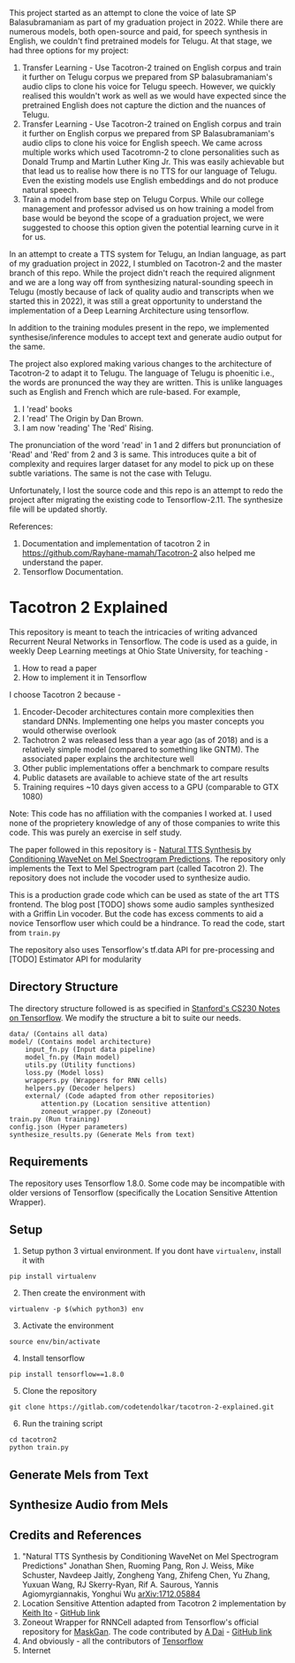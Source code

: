 This project started as an attempt to clone the voice of late SP Balasubramaniam as part of my graduation project in 2022. While there are numerous models, both open-source and paid, for speech synthesis in English, we couldn't find pretrained models for Telugu. At that stage, we had three options for my project:
1. Transfer Learning - Use Tacotron-2 trained on English corpus and train it further on Telugu corpus we prepared from SP balasubramaniam's audio clips to clone his voice for Telugu speech. However, we quickly realised this wouldn't work as well as we would have expected since the pretrained English does not capture the diction and the nuances of Telugu.
2. Transfer Learning - Use Tacotron-2 trained on English corpus and train it further on English corpus we prepared from SP Balasubramaniam's audio clips to clone his voice for English speech. We came across multiple works which used Tacotromn-2 to clone personalities such as Donald Trump and Martin Luther King Jr. This was easily achievable but that lead us to realise how there is no TTS for our language of Telugu. Even the existing models use English embeddings and do not produce natural speech.
3. Train a model from base step on Telugu Corpus. While our college management and professor advised us on how training a model from base would be beyond the scope of a graduation project, we were suggested to choose this option given the potential learning curve in it for us.


In an attempt to create a TTS system for Telugu, an Indian language, as part of my graduation project in 2022, I stumbled on Tacotron-2 and the master branch of this repo. While the project didn't reach the required alignment and we are a long way off from synthesizing natural-sounding speech in Telugu (mostly because of lack of quality audio and transcripts when we started this in 2022), it was still a great opportunity to understand the implementation of a Deep Learning Architecture using tensorflow. 

In addition to the training modules present in the repo, we implemented synthesise/inference modules to accept text and generate audio output for the same.

The project also explored making various changes to the architecture of Tacotron-2 to adapt it to Telugu. The language of Telugu is phoenitic i.e., the words are pronunced the way they are written. This is unlike languages such as English and French which are rule-based.
For example, 
1. I 'read' books
2. I 'read' The Origin by Dan Brown.
3. I am now 'reading' The 'Red' Rising.

The pronunciation of the word 'read' in 1 and 2 differs but pronunciation of 'Read' and 'Red' from 2 and 3 is same. This introduces quite a bit of complexity and requires larger dataset for any model to pick up on these subtle variations. The same is not the case with Telugu.

Unfortunately, I lost the source code and this repo is an attempt to redo the project after migrating the existing code to Tensorflow-2.11. The synthesize file will be updated shortly.

References:
1. Documentation and implementation of tacotron 2 in https://github.com/Rayhane-mamah/Tacotron-2 also helped me understand the paper.
2. Tensorflow Documentation. 

# Tacotron 2 Explained

This repository is meant to teach the intricacies of writing advanced Recurrent Neural Networks in Tensorflow. The code is used as a guide, in weekly Deep Learning meetings at Ohio State University, for teaching -
1. How to read a paper
2. How to implement it in Tensorflow

I choose Tacotron 2 because -
1. Encoder-Decoder architectures contain more complexities then standard DNNs. Implementing one helps you master concepts you would otherwise overlook
2. Tachotron 2 was released less than a year ago (as of 2018) and is a relatively simple model (compared to something like GNTM). The associated paper explains the architecture well
3. Other public implementations offer a benchmark to compare results
4. Public datasets are available to achieve state of the art results
4. Training requires ~10 days given access to a GPU (comparable to GTX 1080)

Note: This code has no affiliation with the companies I worked at. I used none of the proprietery knowledge of any of those companies to write this code. This was purely an exercise in self study.

The paper followed in this repository is - [Natural TTS Synthesis by Conditioning WaveNet on Mel Spectrogram Predictions](https://arxiv.org/abs/1712.05884). The repository only implements the Text to Mel Spectrogram part (called Tacotron 2). The repository does not include the vocoder used to synthesize audio.

This is a production grade code which can be used as state of the art TTS frontend. The blog post \[TODO\] shows some audio samples synthesized with a Griffin Lin vocoder. But the code has excess comments to aid a novice Tensorflow user which could be a hindrance. To read the code, start from ```train.py```

The repository also uses Tensorflow's tf.data API for pre-processing and \[TODO\] Estimator API for modularity
 

## Directory Structure
The directory structure followed is as specified in [Stanford's CS230 Notes on Tensorflow](https://cs230-stanford.github.io/tensorflow-getting-started.html). We modify the structure a bit to suite our needs.
```
data/ (Contains all data)
model/ (Contains model architecture)
    input_fn.py (Input data pipeline)
    model_fn.py (Main model)
    utils.py (Utility functions)
    loss.py (Model loss)
    wrappers.py (Wrappers for RNN cells)
    helpers.py (Decoder helpers)
    external/ (Code adapted from other repositories)
        attention.py (Location sensitive attention)
        zoneout_wrapper.py (Zoneout)
train.py (Run training)
config.json (Hyper parameters)
synthesize_results.py (Generate Mels from text)
```

## Requirements
The repository uses Tensorflow 1.8.0. Some code may be incompatible with older versions of Tensorflow (specifically the Location Sensitive Attention Wrapper).

## Setup
1. Setup python 3 virtual environment. If you dont have ```virtualenv```, install it with

```
pip install virtualenv
```

2. Then create the environment with

```
virtualenv -p $(which python3) env
```

3. Activate the environment

```
source env/bin/activate
```

4. Install tensorflow

```
pip install tensorflow==1.8.0
```

5. Clone the repository

```
git clone https://gitlab.com/codetendolkar/tacotron-2-explained.git
```

6. Run the training script

```
cd tacotron2
python train.py
```

## Generate Mels from Text

## Synthesize Audio from Mels

## Credits and References
1. "Natural TTS Synthesis by Conditioning WaveNet on Mel Spectrogram Predictions"
Jonathan Shen, Ruoming Pang, Ron J. Weiss, Mike Schuster, Navdeep Jaitly, Zongheng Yang, Zhifeng Chen, Yu Zhang, Yuxuan Wang, RJ Skerry-Ryan, Rif A. Saurous, Yannis Agiomyrgiannakis, Yonghui Wu
[arXiv:1712.05884]()
2. Location Sensitive Attention adapted from Tacotron 2 implementation by [Keith Ito](https://github.com/keithito) - [GitHub link](https://github.com/keithito/tacotron/tree/c94ab2757d52e4294dcd6a8da03f49d251b2dec4)
3. Zoneout Wrapper for RNNCell adapted from Tensorflow's official repository for [MaskGan](https://github.com/tensorflow/models/tree/master/research/maskgan). The code contributed by [A Dai](https://github.com/a-dai) - [GitHub link](https://github.com/tensorflow/models/blob/master/research/maskgan/regularization/zoneout.py)
4. And obviously - all the contributors of [Tensorflow](https://github.com/tensorflow)
5. Internet

